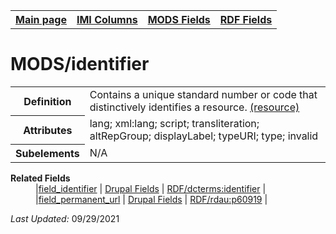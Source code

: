 <!DOCTYPE html>
<html>

<body>
<table style="width:100%">
  <tr>
    <th><a href="index.md">Main page</a></th>
	<th><a href="IMI.md">IMI Columns</a></th>
    <th><a href="MODS.md">MODS Fields</a></th>
    <th><a href="RDF.md">RDF Fields</a></th>
  </tr>
</table>



<h1>MODS/identifier</h1>
<table>
<tr>
	<th>Definition</th>
	<td>Contains a unique standard number or code that distinctively identifies a resource. <a href="https://www.loc.gov/standards/mods/userguide/identifier.html"> (resource)</a></td>
</tr>
<tr>
	<th>Attributes</th>
	<td>lang; xml:lang; script; transliteration; altRepGroup; displayLabel; typeURI; type; invalid</td>
</tr>
<tr>
	<th>Subelements</th>
	<td>N/A</td>
</tr>
</table>
<dl>
	<dt><b>Related Fields</b></dt>
			<dd>
				|<a href="field_identifier.md">field_identifier</a> |
				<a href="DrupalFields.md#identifier">Drupal Fields</a> | 
				<a href="rdf.dcterms.identifier.md">RDF/dcterms:identifier</a> |
			</dd>
				<dd>
					|<a href="field_permanent_url.md">field_permanent_url</a> |
					<a href="DrupalFields.md">Drupal Fields</a> | 
					<a href="rdf.rdau.p60919.md">RDF/rdau:p60919</a> |
				</dd>
</dl>
<p><i>Last Updated: </i>09/29/2021</p>
</body>
</html>
